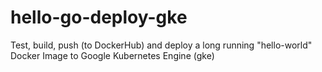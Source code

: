 # hello-go-deploy-gke
Test, build, push (to DockerHub) and deploy a long running "hello-world" Docker Image to Google Kubernetes Engine (gke)

